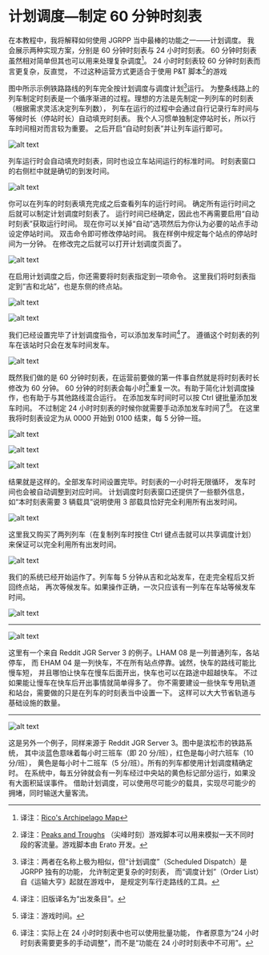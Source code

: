 # 计划调度—制定 60 分钟时刻表

在本教程中，我将解释如何使用 JGRPP 当中最棒的功能之一——计划调度。
我会展示两种实现方案，分别是 60 分钟时刻表与 24 小时时刻表。
60 分钟时刻表虽然相对简单但其也可以用来处理复杂调度[^1]。
24 小时时刻表较 60 分钟时刻表而言更复杂，反直觉，
不过这种运营方式更适合于使用 P&T 脚本[^2]的游戏

[^1]: 译注：[Rico's Archipelago Map](https://discord.com/channels/142724111502802944/1134148110654902292)
[^2]: 译注：[Peaks and Troughs](https://www.tt-forums.net/viewtopic.php?t=87840)
（尖峰时刻）游戏脚本可以用来模拟一天不同时段的客流量。游戏脚本由 Erato 开发。

图中所示示例铁路路线的列车完全按计划调度与调度计划[^3]运行。
为整条线路上的列车制定时刻表是一个循序渐进的过程。理想的方法是先制定一列列车的时刻表
（根据需求灵活决定列车列数），
列车在运行的过程中会通过自行记录行车时间与等候时长（停站时长）自动填充时刻表。
我个人习惯单独制定停站时长，所以行车时间相对而言较为重要。
之后开启“自动时刻表”并让列车运行即可。

![alt text](images/60_Minute_timetabling_image-000.png)

[^3]: 译注：两者在名称上极为相似，但“计划调度”（Scheduled Dispatch）是 JGRPP 独有的功能，
允许制定更复杂的时刻表，
而“调度计划”（Order List）自《运输大亨》起就在游戏中，
是规定列车行走路线的工具。

列车运行时会自动填充时刻表，同时也设立车站间运行的标准时间。
时刻表窗口的右侧栏中就是确切的到发时间。

![alt text](images/60_Minute_timetabling_image-001.png)

你可以在列车的时刻表填充完成之后查看列车的运行时间。
确定所有运行时间之后就可以制定计划调度时刻表了。
运行时间已经确定，因此也不再需要启用“自动时刻表”获取运行时间。
现在你可以关掉“自动”选项然后为你认为必要的站点手动设定停站时间。
双击命令即可修改停站时间。
我在样例中规定每个站点的停站时间为一分钟。
在修改完之后就可以打开计划调度页面了。

![alt text](images/60_Minute_timetabling_image-002.png)

在启用计划调度之后，你还需要将时刻表指定到一项命令。
这里我们将时刻表指定到“吉和北站”，也是东侧的终点站。

![alt text](images/60_Minute_timetabling_image-003.png)

![alt text](images/60_Minute_timetabling_image-004.png)

我们已经设置完毕了计划调度指令，可以添加发车时间[^4]了。
遵循这个时刻表的列车在该站时只会在发车时间发车。

![alt text](images/60_Minute_timetabling_image-005.png)

[^4]: 译注：旧版译名为“出发条目”。

既然我们做的是 60 分钟时刻表，在运营前要做的第一件事自然就是将时刻表时长修改为 60 分钟。
60 分钟的时刻表会每小时[^5]重复一次。有助于简化计划调度操作，也有助于与其他路线混合运行。
在添加发车时间时可以按 Ctrl 键批量添加发车时间。
不过制定 24 小时时刻表的时候你就需要手动添加发车时间了[^6]。
在这里我将时刻表设定为从 0000 开始到 0100 结束，每 5 分钟一班。

![alt text](images/60_Minute_timetabling_image-006.png)

![alt text](images/60_Minute_timetabling_image-007.png)

![alt text](images/60_Minute_timetabling_image-008.png)

[^5]: 译注：游戏时间。
[^6]: 译注：实际上在 24 小时时刻表中也可以使用批量功能，
作者原意为“24 小时时刻表需要更多的手动调整”，而不是“功能在 24 小时时刻表中不可用”。

结果就是这样的。全部发车时间设置完毕。时刻表的一小时将无限循环，
发车时间也会被自动调整到对应时间。
计划调度时刻表窗口还提供了一些额外信息，
如“本时刻表需要 3 辆载具”说明使用 3 部载具恰好完全利用所有出发时间。

![alt text](images/60_Minute_timetabling_image-009.png)

这里我又购买了两列列车（在复制列车时按住 Ctrl 键点击就可以共享调度计划）
来保证可以完全利用所有出发时间。

![alt text](images/60_Minute_timetabling_image-010.png)

我们的系统已经开始运作了。列车每 5 分钟从吉和北站发车，在走完全程后又折回终点站，
再次等候发车。如果操作正确，一次只应该有一列车在车站等候发车时间。

![alt text](images/60_Minute_timetabling_image-011.png)

---

![alt text](images/60_Minute_timetabling_image-012.png)

这里有一个来自 Reddit JGR Server 3 的例子。LHAM 08 是一列普通列车，各站停车，
而 EHAM 04 是一列快车，不在所有站点停靠。诚然，快车的路线可能比慢车短，
并且哪怕让快车在慢车后面开出，快车也可以在路途中超越快车。
不过如果能让慢车在快车后开出事情就简单得多了。
你不需要建设一些快车专用轨道和站台，需要做的只是在列车的时刻表当中设置一下。
这样可以大大节省轨道与基础设施的数量。

---

![alt text](images/60_Minute_timetabling_image-013.png)

这是另外一个例子，同样来源于 Reddit JGR Server 3。图中是滨松市的铁路系统，
其中淡蓝色意味着每小时三班车（即 20 分/班），红色是每小时六班车（10 分/班），
黄色是每小时十二班车（5 分/班）。所有的列车都使用计划调度精确定时。
在系统中，每五分钟就会有一列车经过中央站的黄色标记部分运行，如果没有大面积延误事件。
借助计划调度，可以使用尽可能少的载具，实现尽可能少的拥堵，同时输送大量客流。
